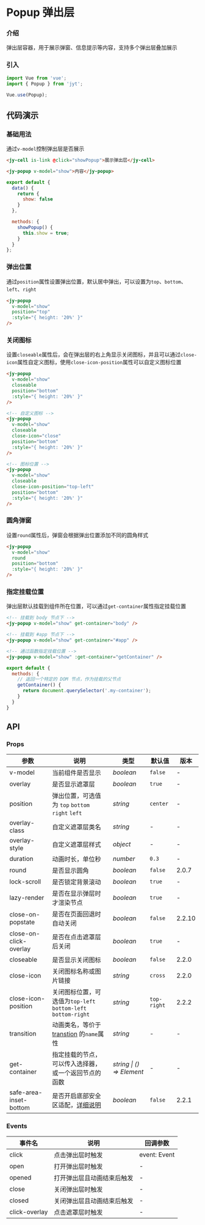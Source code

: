 # Popup 弹出层

### 介绍

弹出层容器，用于展示弹窗、信息提示等内容，支持多个弹出层叠加展示

### 引入

``` javascript
import Vue from 'vue';
import { Popup } from 'jyt';

Vue.use(Popup);
```

## 代码演示

### 基础用法

通过`v-model`控制弹出层是否展示

```html
<jy-cell is-link @click="showPopup">展示弹出层</jy-cell>

<jy-popup v-model="show">内容</jy-popup>
```

```javascript
export default {
  data() {
    return {
      show: false
    }
  },

  methods: {
    showPopup() {
      this.show = true;
    }
  }
};
```

### 弹出位置

通过`position`属性设置弹出位置，默认居中弹出，可以设置为`top`、`bottom`、`left`、`right`

```html
<jy-popup
  v-model="show"
  position="top"
  :style="{ height: '20%' }"
/>
```

### 关闭图标

设置`closeable`属性后，会在弹出层的右上角显示关闭图标，并且可以通过`close-icon`属性自定义图标，使用`close-icon-position`属性可以自定义图标位置

```html
<jy-popup
  v-model="show"
  closeable
  position="bottom"
  :style="{ height: '20%' }"
/>

<!-- 自定义图标 -->
<jy-popup
  v-model="show"
  closeable
  close-icon="close"
  position="bottom"
  :style="{ height: '20%' }"
/>

<!-- 图标位置 -->
<jy-popup
  v-model="show"
  closeable
  close-icon-position="top-left"
  position="bottom"
  :style="{ height: '20%' }"
/>
```

### 圆角弹窗

设置`round`属性后，弹窗会根据弹出位置添加不同的圆角样式

```html
<jy-popup
  v-model="show"
  round
  position="bottom"
  :style="{ height: '20%' }"
/>
```

### 指定挂载位置

弹出层默认挂载到组件所在位置，可以通过`get-container`属性指定挂载位置

```html
<!-- 挂载到 body 节点下 -->
<jy-popup v-model="show" get-container="body" />

<!-- 挂载到 #app 节点下 -->
<jy-popup v-model="show" get-container="#app" />

<!-- 通过函数指定挂载位置 -->
<jy-popup v-model="show" :get-container="getContainer" />
```

```js
export default {
  methods: {
    // 返回一个特定的 DOM 节点，作为挂载的父节点
    getContainer() {
      return document.querySelector('.my-container');
    }
  }
}
```

## API

### Props

| 参数 | 说明 | 类型 | 默认值 | 版本 |
|------|------|------|------|------|
| v-model | 当前组件是否显示 | *boolean* | `false` | - |
| overlay | 是否显示遮罩层 | *boolean* | `true` | - |
| position | 弹出位置，可选值为 `top` `bottom` `right` `left` | *string* | `center` | - |
| overlay-class | 自定义遮罩层类名 | *string* | - | - |
| overlay-style | 自定义遮罩层样式 | *object* | - | - |
| duration | 动画时长，单位秒 | *number* | `0.3` | - |
| round | 是否显示圆角 | *boolean* | `false` | 2.0.7 |
| lock-scroll | 是否锁定背景滚动 | *boolean* | `true` | - |
| lazy-render | 是否在显示弹层时才渲染节点 | *boolean* | `true` | - |
| close-on-popstate | 是否在页面回退时自动关闭 | *boolean* | `false` | 2.2.10 |
| close-on-click-overlay | 是否在点击遮罩层后关闭 | *boolean* | `true` | - |
| closeable | 是否显示关闭图标 | *boolean* | `false` | 2.2.0 |
| close-icon | 关闭图标名称或图片链接 | *string* | `cross` | 2.2.0 |
| close-icon-position | 关闭图标位置，可选值为`top-left` `bottom-left` `bottom-right` | *string* | `top-right` | 2.2.2 |
| transition | 动画类名，等价于 [transtion](https://cn.vuejs.org/v2/api/index.html#transition) 的`name`属性 | *string* | - | - |
| get-container | 指定挂载的节点，可以传入选择器，<br>或一个返回节点的函数 | *string \| () => Element* | - | - |
| safe-area-inset-bottom | 是否开启底部安全区适配，[详细说明](#/zh-CN/quickstart#di-bu-an-quan-qu-gua-pei) | *boolean* | `false` | 2.2.1 |

### Events

| 事件名 | 说明 | 回调参数 |
|------|------|------|
| click | 点击弹出层时触发 | event: Event |
| open | 打开弹出层时触发 | - |
| opened | 打开弹出层且动画结束后触发 | - |
| close | 关闭弹出层时触发 | - |
| closed | 关闭弹出层且动画结束后触发 | - |
| click-overlay | 点击遮罩层时触发 | - |
